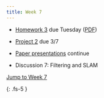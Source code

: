 ```yaml
---
title: Week 7
---
```

- [Homework 3](https://ucb-ee106.github.io/106b-sp23site/assets/hw/hw3.zip) due Tuesday ([PDF](https://ucb-ee106.github.io/106b-sp23site/assets/hw/hw3/Homework_3__Path_Planning.pdf))

- [Project 2](https://ucb-ee106.github.io/106b-sp23site/assets/proj/proj2.pdf) due 3/7

- [Paper presentations](https://docs.google.com/spreadsheets/d/1R_x_skHDTk3o6-p1RcqvzdAZNXh3GBEzwrG-fD-mpQ0/edit#gid=490407880) continue

- Discussion 7: Filtering and SLAM

<a href="#Week7">Jump to Week 7 </a>

{: .fs-5 }
